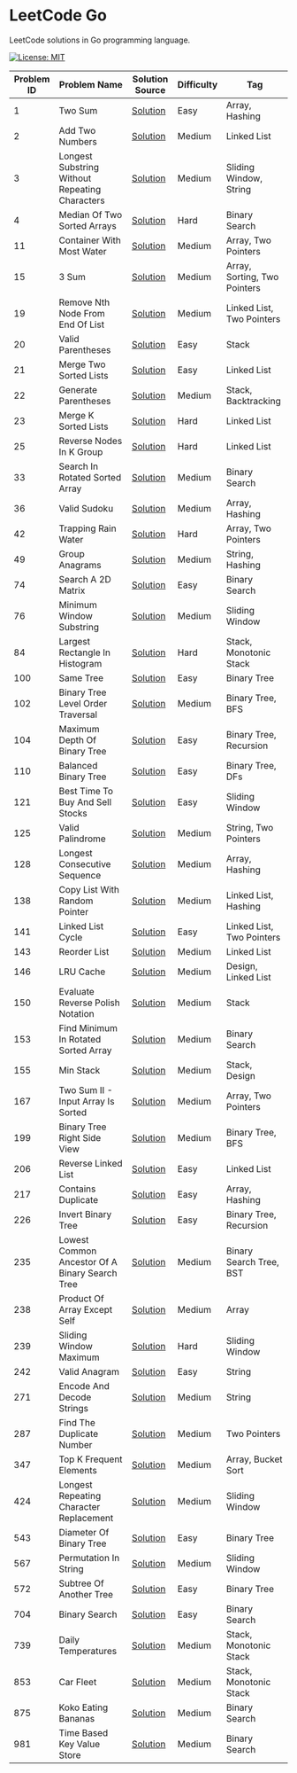 # LeetCode Go

LeetCode solutions in Go programming language.

[![License: MIT](https://img.shields.io/badge/License-MIT-yellow.svg)](https://github.com/anirudhology/leetcode-go/blob/main/LICENSE)

| Problem ID | Problem Name                                   | Solution Source                                                                       | Difficulty | Tag                          |
| ---------- | ---------------------------------------------- | ------------------------------------------------------------------------------------- | ---------- | ---------------------------- |
| 1          | Two Sum                                        | [Solution](problems/array/two_sum.go)                                                 | Easy       | Array, Hashing               |
| 2          | Add Two Numbers                                | [Solution](problems/linked_list/add_two_numbers.go)                                   | Medium     | Linked List                  |
| 3          | Longest Substring Without Repeating Characters | [Solution](problems/sliding_window/longest_substring_without_repeating_characters.go) | Medium     | Sliding Window, String       |
| 4          | Median Of Two Sorted Arrays                    | [Solution](problems/binary_search/median_of_two_sorted_arrays.go)                     | Hard       | Binary Search                |
| 11         | Container With Most Water                      | [Solution](problems/array/container_with_most_water.go)                               | Medium     | Array, Two Pointers          |
| 15         | 3 Sum                                          | [Solution](problems/array/three_sum.go)                                               | Medium     | Array, Sorting, Two Pointers |
| 19         | Remove Nth Node From End Of List               | [Solution](problems/linked_list/remove_nth_node_from_end_of_list.go)                  | Medium     | Linked List, Two Pointers    |
| 20         | Valid Parentheses                              | [Solution](problems/stack/valid_parentheses.go)                                       | Easy       | Stack                        |
| 21         | Merge Two Sorted Lists                         | [Solution](problems/linked_lists/merge_two_sorted_lists.go)                           | Easy       | Linked List                  |
| 22         | Generate Parentheses                           | [Solution](problems/stack/generate_parentheses.go)                                    | Medium     | Stack, Backtracking          |
| 23         | Merge K Sorted Lists                           | [Solution](problems/linked_lists/merge_k_sorted_lists.go)                             | Hard       | Linked List                  |
| 25         | Reverse Nodes In K Group                       | [Solution](problems/linked_lists/reverse_nodes_in_k_group.go)                         | Hard       | Linked List                  |
| 33         | Search In Rotated Sorted Array                 | [Solution](problems/binary_search/search_in_rotated_sorted_array.go)                  | Medium     | Binary Search                |
| 36         | Valid Sudoku                                   | [Solution](problems/array/valid_sudoku.go)                                            | Medium     | Array, Hashing               |
| 42         | Trapping Rain Water                            | [Solution](problems/array/trapping_rain_water.go)                                     | Hard       | Array, Two Pointers          |
| 49         | Group Anagrams                                 | [Solution](problems/strings/group_anagrams.go)                                        | Medium     | String, Hashing              |
| 74         | Search A 2D Matrix                             | [Solution](problems/binary_search/search_a_2d_matrix.go)                              | Easy       | Binary Search                |
| 76         | Minimum Window Substring                       | [Solution](problems/sliding_window/minimum_window_substring.go)                       | Medium     | Sliding Window               |
| 84         | Largest Rectangle In Histogram                 | [Solution](problems/stack/largest_rectangle_in_histogram.go)                          | Hard       | Stack, Monotonic Stack       |
| 100        | Same Tree                                      | [Solution](problems/tree/same_tree.go)                                                | Easy       | Binary Tree                  |
| 102        | Binary Tree Level Order Traversal              | [Solution](problems/tree/binary_tree_level_order_traversal.go)                        | Medium     | Binary Tree, BFS             |
| 104        | Maximum Depth Of Binary Tree                   | [Solution](problems/tree/maximum_depth_of_binary_tree.go)                             | Easy       | Binary Tree, Recursion       |
| 110        | Balanced Binary Tree                           | [Solution](problems/tree/balanced_binary_tree.go)                                     | Easy       | Binary Tree, DFs             |
| 121        | Best Time To Buy And Sell Stocks               | [Solution](problems/sliding_window/best_time_to_buy_and_sell_stocks.go)               | Easy       | Sliding Window               |
| 125        | Valid Palindrome                               | [Solution](problems/strings/valid_palindrome.go)                                      | Medium     | String, Two Pointers         |
| 128        | Longest Consecutive Sequence                   | [Solution](problems/array/longest_consecutive_sequence.go)                            | Medium     | Array, Hashing               |
| 138        | Copy List With Random Pointer                  | [Solution](problems/linked_list/copy_list_with_random_pointer.go)                     | Medium     | Linked List, Hashing         |
| 141        | Linked List Cycle                              | [Solution](problems/linked_list/linked_list_cycle.go)                                 | Easy       | Linked List, Two Pointers    |
| 143        | Reorder List                                   | [Solution](problems/linked_list/reorder_list.go)                                      | Medium     | Linked List                  |
| 146        | LRU Cache                                      | [Solution](problems/design/lru_cache.go)                                              | Medium     | Design, Linked List          |
| 150        | Evaluate Reverse Polish Notation               | [Solution](problems/stack/evaluate_reverse_polish_notation.go)                        | Medium     | Stack                        |
| 153        | Find Minimum In Rotated Sorted Array           | [Solution](problems/binary_search/find_minimum_in_rotated_sorted_array.go)            | Medium     | Binary Search                |
| 155        | Min Stack                                      | [Solution](problems/stack/min_stack.go)                                               | Medium     | Stack, Design                |
| 167        | Two Sum II - Input Array Is Sorted             | [Solution](problems/array/two_sum_ii_input_array_is_sorted.go)                        | Medium     | Array, Two Pointers          |
| 199        | Binary Tree Right Side View                    | [Solution](problems/tree/binary_tree_right_side_view.go)                              | Medium     | Binary Tree, BFS             |
| 206        | Reverse Linked List                            | [Solution](problems/linked_list/reverse_linked_list.go)                               | Easy       | Linked List                  |
| 217        | Contains Duplicate                             | [Solution](problems/array/contains_duplicate.go)                                      | Easy       | Array, Hashing               |
| 226        | Invert Binary Tree                             | [Solution](problems/tree/invert_binary_tree.go)                                       | Easy       | Binary Tree, Recursion       |
| 235        | Lowest Common Ancestor Of A Binary Search Tree | [Solution](problems/tree/lowest_common_ancestor_of_a_binary_search_tree.go)           | Medium     | Binary Search Tree, BST      |
| 238        | Product Of Array Except Self                   | [Solution](problems/array/product_of_array_except_self.go)                            | Medium     | Array                        |
| 239        | Sliding Window Maximum                         | [Solution](problems/sliding_window/sliding_window_maximum.go)                         | Hard       | Sliding Window               |
| 242        | Valid Anagram                                  | [Solution](problems/strings/valid_anagram.go)                                         | Easy       | String                       |
| 271        | Encode And Decode Strings                      | [Solution](problems/strings/encode_and_decode_strings.go)                             | Medium     | String                       |
| 287        | Find The Duplicate Number                      | [Solution](problems/linked_list/find_the_duplicate_number.go)                         | Medium     | Two Pointers                 |
| 347        | Top K Frequent Elements                        | [Solution](problems/array/top_k_frequent_elements.go)                                 | Medium     | Array, Bucket Sort           |
| 424        | Longest Repeating Character Replacement        | [Solution](problems/sliding_window/longest_repeating_character_replacement.go)        | Medium     | Sliding Window               |
| 543        | Diameter Of Binary Tree                        | [Solution](problems/tree/diameter_of_binary_tree.go)                                  | Easy       | Binary Tree                  |
| 567        | Permutation In String                          | [Solution](problems/sliding_window/permutation_in_string.go)                          | Medium     | Sliding Window               |
| 572        | Subtree Of Another Tree                        | [Solution](problems/tree/subtree_of_another_tree.go)                                  | Easy       | Binary Tree                  |
| 704        | Binary Search                                  | [Solution](problems/binary_search/binary_search.go)                                   | Easy       | Binary Search                |
| 739        | Daily Temperatures                             | [Solution](problems/stack/daily_temperatures.go)                                      | Medium     | Stack, Monotonic Stack       |
| 853        | Car Fleet                                      | [Solution](problems/stack/car_fleet.go)                                               | Medium     | Stack, Monotonic Stack       |
| 875        | Koko Eating Bananas                            | [Solution](problems/binary_search/koko_eating_bananas.go)                             | Medium     | Binary Search                |
| 981        | Time Based Key Value Store                     | [Solution](problems/binary_search/time_based_key_value_store.go)                      | Medium     | Binary Search                |